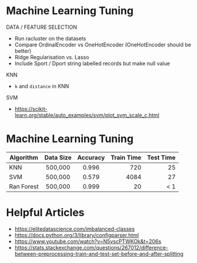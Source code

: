 # Machine Learning Tuning
DATA / FEATURE SELECTION
* Run racluster on the datasets
* Compare OrdinalEncoder vs OneHotEncoder (OneHotEncoder should be better)
* Ridge Regularisation vs. Lasso
* Include Sport / Dport string labelled records but make null value

KNN
* `k` and `distance` in KNN

SVM
* https://scikit-learn.org/stable/auto_examples/svm/plot_svm_scale_c.html


# Machine Learning Tuning
| Algorithm   | Data Size     | Accuracy      | Train Time   | Test Time    |
|-------------|:-------------:|:-------------:|-------------:|-------------:|
| KNN         | 500,000       | 0.996         | 720          | 25           |
| SVM         | 500,000       | 0.579         | 4084         | 27           | 
| Ran Forest  | 500,000       | 0.999         | 20           | < 1          |


# Helpful Articles
* https://elitedatascience.com/imbalanced-classes
* https://docs.python.org/3/library/configparser.html
* https://www.youtube.com/watch?v=N5vscPTWKOk&t=206s
* https://stats.stackexchange.com/questions/267012/difference-between-preprocessing-train-and-test-set-before-and-after-splitting